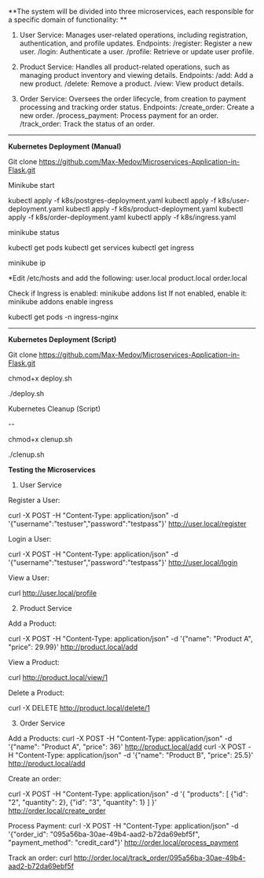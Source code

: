 **The system will be divided into three microservices, each responsible for a specific domain of functionality:
**

1. User Service: Manages user-related operations, including registration, authentication, and profile updates.
Endpoints:
/register: Register a new user.
/login: Authenticate a user.
/profile: Retrieve or update user profile.

2. Product Service: Handles all product-related operations, such as managing product inventory and viewing details.
Endpoints:
/add: Add a new product.
/delete: Remove a product.
/view: View product details.

3. Order Service: Oversees the order lifecycle, from creation to payment processing and tracking order status.
Endpoints:
/create_order: Create a new order.
/process_payment: Process payment for an order.
/track_order: Track the status of an order.

----------------------------------------------

**Kubernetes Deployment (Manual)**

Git clone https://github.com/Max-Medov/Microservices-Application-in-Flask.git

Minikube start

kubectl apply -f k8s/postgres-deployment.yaml
kubectl apply -f k8s/user-deployment.yaml
kubectl apply -f k8s/product-deployment.yaml
kubectl apply -f k8s/order-deployment.yaml
kubectl apply -f k8s/ingress.yaml

minikube status

kubectl get pods
kubectl get services
kubectl get ingress

minikube ip

*Edit /etc/hosts and add the following:
<minikube-ip> user.local
<minikube-ip> product.local
<minikube-ip> order.local

Check if Ingress is enabled:
minikube addons list
If not enabled, enable it:
minikube addons enable ingress

kubectl get pods -n ingress-nginx

---------------------------------------------------------------------

**Kubernetes Deployment (Script)**

Git clone https://github.com/Max-Medov/Microservices-Application-in-Flask.git


chmod+x deploy.sh

./deploy.sh

Kubernetes Cleanup (Script)

--

chmod+x clenup.sh

./clenup.sh



**Testing the Microservices**

1. User Service

Register a User:

curl -X POST -H "Content-Type: application/json" -d '{"username":"testuser","password":"testpass"}' http://user.local/register





Login a User:

curl -X POST -H "Content-Type: application/json" -d '{"username":"testuser","password":"testpass"}' http://user.local/login




View a User:

curl http://user.local/profile





2. Product Service 

Add a Product:

curl -X POST -H "Content-Type: application/json" -d '{"name": "Product A", "price": 29.99}' http://product.local/add




View a Product:

curl http://product.local/view/1



Delete a Product:

curl -X DELETE http://product.local/delete/1





3. Order Service 

Add a Products:
curl -X POST -H "Content-Type: application/json" -d '{"name": "Product A", "price": 36}' http://product.local/add
curl -X POST -H "Content-Type: application/json" -d '{"name": "Product B", "price": 25.5}' http://product.local/add




Create an order:

curl -X POST -H "Content-Type: application/json" -d '{
  "products": [
    {"id": "2", "quantity": 2},
    {"id": "3", "quantity": 1}
  ]
}' http://order.local/create_order




Process Payment:
curl -X POST -H "Content-Type: application/json" -d '{"order_id": "095a56ba-30ae-49b4-aad2-b72da69ebf5f", "payment_method": "credit_card"}' http://order.local/process_payment



Track an order:
curl http://order.local/track_order/095a56ba-30ae-49b4-aad2-b72da69ebf5f




